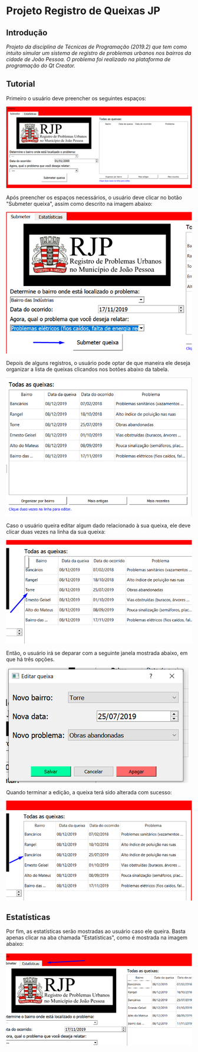 # **Projeto Registro de Queixas JP**

## Introdução

*Projeto da disciplina de Técnicas de Programação (2019.2) que tem como intuito simular um sistema de registro de problemas urbanos nos bairros da cidade de João Pessoa. O problema foi realizado na plataforma de programação do Qt Creator.*

## Tutorial

Primeiro o usuário deve preencher os seguintes espaços:

![](https://github.com/vicgomes/Projeto-Registro-de-Queixas-JP/blob/master/fotos/Screenshot_1.png)


Após preencher os espaços necessários, o usuário deve clicar no botão "Submeter queixa", assim como descrito na imagem abaixo:

![](https://github.com/vicgomes/Projeto-Registro-de-Queixas-JP/blob/master/fotos/Screenshot_2.png)


Depois de alguns registros, o usuário pode optar de que maneira ele deseja organizar a lista de queixas clicandos nos botões abaixo da tabela.

![](https://github.com/vicgomes/Projeto-Registro-de-Queixas-JP/blob/master/fotos/Screenshot_3.png)


Caso o usuário queira editar algum dado relacionado à sua queixa, ele deve clicar duas vezes na linha da sua queixa:

![](https://github.com/vicgomes/Projeto-Registro-de-Queixas-JP/blob/master/fotos/Screenshot_4.png)


Então, o usuário irá se deparar com a seguinte janela mostrada abaixo, em que há três opções.

![](https://github.com/vicgomes/Projeto-Registro-de-Queixas-JP/blob/master/fotos/Screenshot_5.png)


Quando terminar a edição, a queixa terá sido alterada com sucesso:

![](https://github.com/vicgomes/Projeto-Registro-de-Queixas-JP/blob/master/fotos/Screenshot_6.png)

## Estatísticas

Por fim, as estatísticas serão mostradas ao usuário caso ele queira. Basta apenas clicar na aba chamada "Estatísticas", como é mostrada na imagem abaixo:

![](https://github.com/vicgomes/Projeto-Registro-de-Queixas-JP/blob/master/fotos/Screenshot_7.png)
